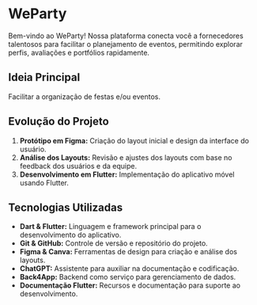 # WeParty

Bem-vindo ao WeParty! Nossa plataforma conecta você a fornecedores talentosos para facilitar o planejamento de eventos, permitindo explorar perfis, avaliações e portfólios rapidamente.

## Ideia Principal

Facilitar a organização de festas e/ou eventos.

## Evolução do Projeto

1. **Protótipo em Figma:** Criação do layout inicial e design da interface do usuário.
2. **Análise dos Layouts:** Revisão e ajustes dos layouts com base no feedback dos usuários e da equipe.
3. **Desenvolvimento em Flutter:** Implementação do aplicativo móvel usando Flutter.

## Tecnologias Utilizadas

- **Dart & Flutter:** Linguagem e framework principal para o desenvolvimento do aplicativo.
- **Git & GitHub:** Controle de versão e repositório do projeto.
- **Figma & Canva:** Ferramentas de design para criação e análise dos layouts.
- **ChatGPT:** Assistente para auxiliar na documentação e codificação.
- **Back4App:** Backend como serviço para gerenciamento de dados.
- **Documentação Flutter:** Recursos e documentação para suporte ao desenvolvimento.